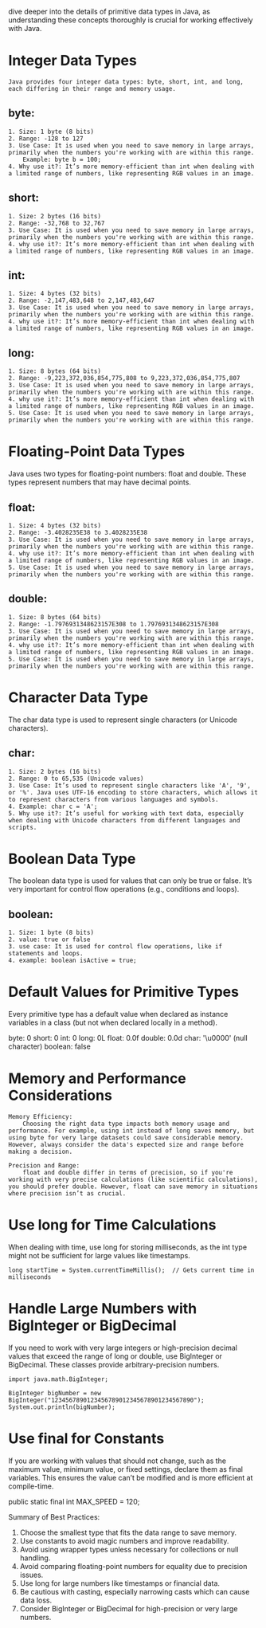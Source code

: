 dive deeper into the details of primitive data types in Java, as understanding these concepts thoroughly is crucial for working effectively with Java.

# Integer Data Types

    Java provides four integer data types: byte, short, int, and long, each differing in their range and memory usage.

## byte:

    1. Size: 1 byte (8 bits)
    2. Range: -128 to 127
    3. Use Case: It is used when you need to save memory in large arrays, primarily when the numbers you're working with are within this range.
        Example: byte b = 100;
    4. Why use it?: It’s more memory-efficient than int when dealing with a limited range of numbers, like representing RGB values in an image.

## short:

    1. Size: 2 bytes (16 bits)
    2. Range: -32,768 to 32,767
    3. Use Case: It is used when you need to save memory in large arrays, primarily when the numbers you're working with are within this range.
    4. why use it?: It’s more memory-efficient than int when dealing with a limited range of numbers, like representing RGB values in an image.

## int:

    1. Size: 4 bytes (32 bits)
    2. Range: -2,147,483,648 to 2,147,483,647
    3. Use Case: It is used when you need to save memory in large arrays, primarily when the numbers you're working with are within this range.
    4. why use it?: It’s more memory-efficient than int when dealing with a limited range of numbers, like representing RGB values in an image.

## long:

    1. Size: 8 bytes (64 bits)
    2. Range: -9,223,372,036,854,775,808 to 9,223,372,036,854,775,807
    3. Use Case: It is used when you need to save memory in large arrays, primarily when the numbers you're working with are within this range.
    4. why use it?: It’s more memory-efficient than int when dealing with a limited range of numbers, like representing RGB values in an image.
    5. Use Case: It is used when you need to save memory in large arrays, primarily when the numbers you're working with are within this range.

# Floating-Point Data Types

Java uses two types for floating-point numbers: float and double. These types represent numbers that may have decimal points.

## float:

    1. Size: 4 bytes (32 bits)
    2. Range: -3.4028235E38 to 3.4028235E38
    3. Use Case: It is used when you need to save memory in large arrays, primarily when the numbers you're working with are within this range.
    4. why use it?: It’s more memory-efficient than int when dealing with a limited range of numbers, like representing RGB values in an image.
    5. Use Case: It is used when you need to save memory in large arrays, primarily when the numbers you're working with are within this range.

## double:

    1. Size: 8 bytes (64 bits)
    2. Range: -1.7976931348623157E308 to 1.7976931348623157E308
    3. Use Case: It is used when you need to save memory in large arrays, primarily when the numbers you're working with are within this range.
    4. why use it?: It’s more memory-efficient than int when dealing with a limited range of numbers, like representing RGB values in an image.
    5. Use Case: It is used when you need to save memory in large arrays, primarily when the numbers you're working with are within this range.

# Character Data Type

The char data type is used to represent single characters (or Unicode characters).

## char:

    1. Size: 2 bytes (16 bits)
    2. Range: 0 to 65,535 (Unicode values)
    3. Use Case: It’s used to represent single characters like 'A', '9', or '%'. Java uses UTF-16 encoding to store characters, which allows it to represent characters from various languages and symbols.
    4. Example: char c = 'A';
    5. Why use it?: It’s useful for working with text data, especially when dealing with Unicode characters from different languages and scripts.

# Boolean Data Type

The boolean data type is used for values that can only be true or false. It’s very important for control flow operations (e.g., conditions and loops).

## boolean:

    1. Size: 1 byte (8 bits)
    2. value: true or false
    3. use case: It is used for control flow operations, like if statements and loops.
    4. example: boolean isActive = true;

# Default Values for Primitive Types

Every primitive type has a default value when declared as instance variables in a class (but not when declared locally in a method).

byte: 0
short: 0
int: 0
long: 0L
float: 0.0f
double: 0.0d
char: '\u0000' (null character)
boolean: false

# Memory and Performance Considerations

    Memory Efficiency:
        Choosing the right data type impacts both memory usage and performance. For example, using int instead of long saves memory, but using byte for very large datasets could save considerable memory. However, always consider the data's expected size and range before making a decision.

    Precision and Range:
        float and double differ in terms of precision, so if you're working with very precise calculations (like scientific calculations), you should prefer double. However, float can save memory in situations where precision isn’t as crucial.

# Use long for Time Calculations

When dealing with time, use long for storing milliseconds, as the int type might not be sufficient for large values like timestamps.

    long startTime = System.currentTimeMillis();  // Gets current time in milliseconds

# Handle Large Numbers with BigInteger or BigDecimal

If you need to work with very large integers or high-precision decimal values that exceed the range of long or double, use BigInteger or BigDecimal. These classes provide arbitrary-precision numbers.

    import java.math.BigInteger;

    BigInteger bigNumber = new BigInteger("1234567890123456789012345678901234567890");
    System.out.println(bigNumber);

# Use final for Constants

If you are working with values that should not change, such as the maximum value, minimum value, or fixed settings, declare them as final variables. This ensures the value can’t be modified and is more efficient at compile-time.

public static final int MAX_SPEED = 120;

Summary of Best Practices:

1. Choose the smallest type that fits the data range to save memory.
2. Use constants to avoid magic numbers and improve readability.
3. Avoid using wrapper types unless necessary for collections or null handling.
4. Avoid comparing floating-point numbers for equality due to precision issues.
5. Use long for large numbers like timestamps or financial data.
6. Be cautious with casting, especially narrowing casts which can cause data loss.
7. Consider BigInteger or BigDecimal for high-precision or very large numbers.
